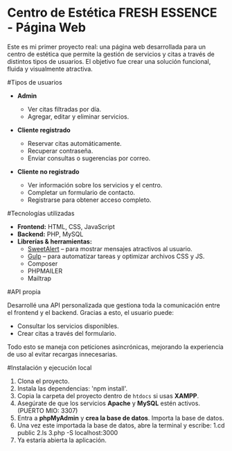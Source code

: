 # Centro de Estética FRESH ESSENCE - Página Web

Este es mi primer proyecto real: una página web desarrollada para un centro de estética que permite la gestión de servicios y citas a través de distintos tipos de usuarios. El objetivo fue crear una solución funcional, fluida y visualmente atractiva.

#Tipos de usuarios

- **Admin**
  - Ver citas filtradas por día.
  - Agregar, editar y eliminar servicios.

- **Cliente registrado**
  - Reservar citas automáticamente.
  - Recuperar contraseña.
  - Enviar consultas o sugerencias por correo.

- **Cliente no registrado**
  - Ver información sobre los servicios y el centro.
  - Completar un formulario de contacto.
  - Registrarse para obtener acceso completo.

#Tecnologías utilizadas

- **Frontend:** HTML, CSS, JavaScript  
- **Backend:** PHP, MySQL  
- **Librerías & herramientas:**
  - [SweetAlert](https://sweetalert.js.org/) – para mostrar mensajes atractivos al usuario.
  - [Gulp](https://gulpjs.com/) – para automatizar tareas y optimizar archivos CSS y JS.
  - Composer
  - PHPMAILER
  - Mailtrap

#API propia

Desarrollé una API personalizada que gestiona toda la comunicación entre el frontend y el backend. Gracias a esto, el usuario puede:
- Consultar los servicios disponibles.
- Crear citas a través del formulario.
  
Todo esto se maneja con peticiones asincrónicas, mejorando la experiencia de uso al evitar recargas innecesarias.


#Instalación y ejecución local

1. Clona el proyecto.
2. Instala las dependencias: 'npm install'.
3. Copia la carpeta del proyecto dentro de `htdocs` si usas **XAMPP**.
4. Asegúrate de que los servicios **Apache** y **MySQL** estén activos. (PUERTO MIO: 3307)
5. Entra a **phpMyAdmin** y **crea la base de datos**. Importa la base de datos.
6. Una vez este importada la base de datos, abre la terminal y escribe:
   1.cd public
   2.ls
   3.php -S localhost:3000
7. Ya estaría abierta la aplicación.

